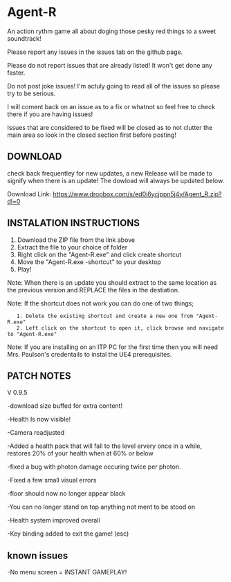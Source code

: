 # Agent-R

An action rythm game all about doging those pesky red things to a sweet soundtrack!

Please report any issues in the issues tab on the github page.

Please do not report issues that are already listed! It won't get done any faster.

Do not post joke issues! I'm actuly going to read all of the issues so please try to be serious.

I will coment back on an issue as to a fix or whatnot so feel free to check there if you are having issues!

Issues that are considered to be fixed will be closed as to not clutter the main area so look in the closed section first before posting!

DOWNLOAD
--------
check back frequentley for new updates, a new Release will be made to signify when there is an update!
  The dowload will always be updated below.
  
Download Link:
 https://www.dropbox.com/s/ed0i6ycjppn5j4y/Agent_R.zip?dl=0
  
INSTALATION INSTRUCTIONS
------------------------
1. Download the ZIP file from the link above
2. Extract the file to your choice of folder
3. Right click on the "Agent-R.exe" and click create shortcut
3. Move the "Agent-R.exe -shortcut" to your desktop
4. Play!

 Note: When there is an update you should extract to the same location as the previous version and REPLACE the files in the destiation.
 
 Note: If the shortcut does not work you can do one of two things;
 
       1. Delete the existing shortcut and create a new one from "Agent-R.exe"
       2. Left click on the shortcut to open it, click browse and navigate to "Agent-R.exe"
       
 Note: If you are installing on an ITP PC for the first time then you will need Mrs. Paulson's credentails to instal the UE4 prerequisites.
 
 PATCH NOTES
 -----------
 V 0.9.5
   
   -download size buffed for extra content!
   
  -Health Is now visible!
  
  -Camera readjusted
  
  -Added a health pack that will fall to the level ervery once in a while, restores 20% of your health when at 60% or below
  
  -fixed a bug with photon damage occuring twice per photon.
  
  -Fixed a few small visual errors
  
  -floor should now no longer appear black
  
  -You can no longer stand on top anything not ment to be stood on
  
  -Health system improved overall
  
  -Key binding added to exit the game! (esc)
  
  known issues
  ------------
  
  -No menu screen = INSTANT GAMEPLAY!
   
